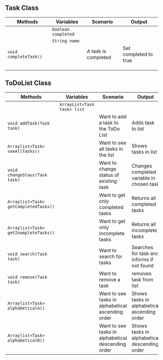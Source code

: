 
## Task Class

| Methods                | Variables            | Scenario            | Output                |
|------------------------|----------------------|---------------------|-----------------------|
|                        | `boolean completed ` |                     |                       |
|                        | `String name `       |                     |                       |
| `void completeTask() ` |                      | A task is completed | Set completed to true |
|                        |                      |                     |                       |
|                        |                      |                     |                       |
|                        |                      |                     |                       |


## ToDoList Class

| Methods                                 | Variables                    | Scenario                                           | Output                                       |
|-----------------------------------------|------------------------------|----------------------------------------------------|----------------------------------------------|
|                                         | `ArrayList<Task task> list ` |                                                    |                                              |
| ` void addTask(Task task) `             |                              | Want to add a task to the ToDo List                | Adds task to list                            |
| ` Arraylist<Task> seeAllTasks() `       |                              | Want to see all tasks in the list                  | Shows tasks in list                          |
| ` void changeStaus(Task task) `         |                              | Want to change status of existing task             | Changes completed variable in chosen task    |
| ` Arraylist<Task> getCompletedTasks() ` |                              | Want to get only completed tasks                   | Returns all completed tasks                  |
| ` Arraylist<Task> getInompleteTasks() ` |                              | Want to get only incomplete tasks                  | Returns all incomplete tasks                 |
| ` void search(Task task) `              |                              | Want to search for tasks                           | Searches for task and informs if not found   |
| ` void remove(Task task) `              |                              | Want to remove a task                              | removes task from list                       |
| ` Arraylist<Task> alphabeticalA() `     |                              | Want to see tasks in alphabetical ascending order  | Shows tasks in alphabetical ascending order  |
| ` Arraylist<Task> alphabeticalD() `     |                              | Want to see tasks in alphabetical descending order | Shows tasks in alphabetical descending order |